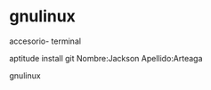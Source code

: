 gnulinux
========
accesorio- terminal 

aptitude install git
Nombre:Jackson 
Apellido:Arteaga

gnulinux
